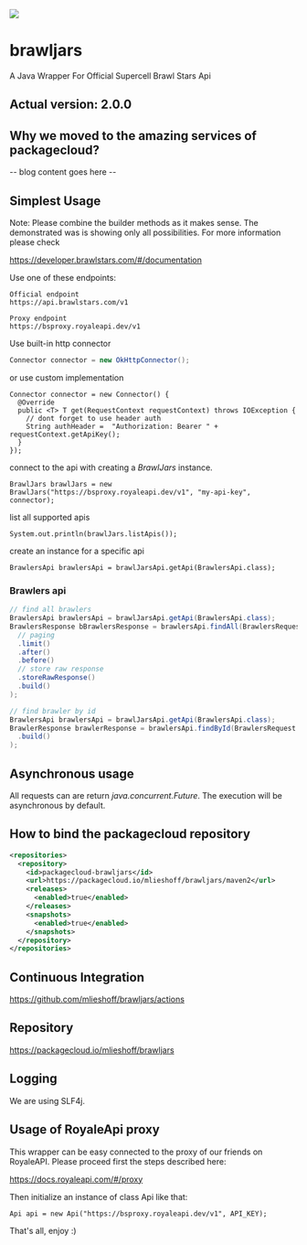[![](https://img.shields.io/badge/java-packagecloud.io-844fec.svg)](https://packagecloud.io/)

# brawljars
A Java Wrapper For Official Supercell Brawl Stars Api

## Actual version: 2.0.0

## Why we moved to the amazing services of packagecloud?

-- blog content goes here --

## Simplest Usage ##

Note: Please combine the builder methods as it makes sense. The demonstrated was is showing only all possibilities.
For more information please check

https://developer.brawlstars.com/#/documentation

Use one of these endpoints:
```
Official endpoint
https://api.brawlstars.com/v1
```
```
Proxy endpoint
https://bsproxy.royaleapi.dev/v1
```
Use built-in http connector
```java
Connector connector = new OkHttpConnector();
```
or use custom implementation
```
Connector connector = new Connector() {
  @Override
  public <T> T get(RequestContext requestContext) throws IOException {
    // dont forget to use header auth
    String authHeader =  "Authorization: Bearer " + requestContext.getApiKey();
  }
});
```
connect to the api with creating a *BrawlJars* instance. 
```
BrawlJars brawlJars = new BrawlJars("https://bsproxy.royaleapi.dev/v1", "my-api-key", connector);
```

list all supported apis
```
System.out.println(brawlJars.listApis());
```

create an instance for a specific api
```
BrawlersApi brawlersApi = brawlJarsApi.getApi(BrawlersApi.class);
```

### Brawlers api
```java
// find all brawlers
BrawlersApi brawlersApi = brawlJarsApi.getApi(BrawlersApi.class);
BrawlersResponse bBrawlersResponse = brawlersApi.findAll(BrawlersRequest.builder()
  // paging
  .limit()
  .after()
  .before()
  // store raw response
  .storeRawResponse()
  .build()
);
```

```java
// find brawler by id
BrawlersApi brawlersApi = brawlJarsApi.getApi(BrawlersApi.class);
BrawlerResponse brawlerResponse = brawlersApi.findById(BrawlersRequest.builder("16000000")
  .build()
);
```

## Asynchronous usage

All requests can are return *java.concurrent.Future*. The execution will be asynchronous by default.

## How to bind the packagecloud repository ##

```xml
<repositories>
  <repository>
    <id>packagecloud-brawljars</id>
    <url>https://packagecloud.io/mlieshoff/brawljars/maven2</url>
    <releases>
      <enabled>true</enabled>
    </releases>
    <snapshots>
      <enabled>true</enabled>
    </snapshots>
  </repository>
</repositories>
```

## Continuous Integration ##

https://github.com/mlieshoff/brawljars/actions

## Repository ##

https://packagecloud.io/mlieshoff/brawljars

## Logging ##

We are using SLF4j.

## Usage of RoyaleApi proxy ##

This wrapper can be easy connected to the proxy of our friends on RoyaleAPI. Please proceed first the steps described here:

https://docs.royaleapi.com/#/proxy

Then initialize an instance of class Api like that:

```
Api api = new Api("https://bsproxy.royaleapi.dev/v1", API_KEY);
```

That's all, enjoy :)